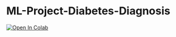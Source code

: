 # ML-Project-Diabetes-Diagnosis

[![Open In Colab](https://colab.research.google.com/assets/colab-badge.svg)](https://colab.research.google.com/github.com/NathanBrunet/ML-Project-Diabetes-Prediction/blob/main/DiabetesPrediction.ipynb)
